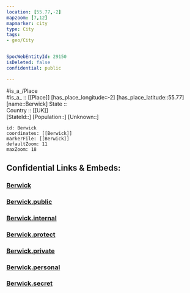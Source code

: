 ```yaml
---
location: [55.77,-2] 
mapzoom: [7,12] 
mapmarker: city 
type: City
tags:
- geo/City


SpocWebEntityId: 29150
isDeleted: false
confidential: public

---
```

#is_a_/Place  
#is_a_ :: [[Place]] 
[has_place_longitude::-2] 
[has_place_latitude::55.77] 
[name::Berwick] 
State ::  
Country :: [[UK]]  
[StateId::] 
[Population::] 
[Unknown::] 


```leaflet
id: Berwick
coordinates: [[Berwick]] 
markerFile: [[Berwick]] 
defaultZoom: 11 
maxZoom: 18
```


## Confidential Links & Embeds: 

### [Berwick](/_Standards/Earth/Continent/Europe/Europe~North/UK/England/Regions~England/North_East_England/Northumberland/cities~Northumberland/Berwick.md) 

### [Berwick.public](/_public/Earth/Continent/Europe/Europe~North/UK/England/Regions~England/North_East_England/Northumberland/cities~Northumberland/Berwick.public.md) 

### [Berwick.internal](/_internal/Earth/Continent/Europe/Europe~North/UK/England/Regions~England/North_East_England/Northumberland/cities~Northumberland/Berwick.internal.md) 

### [Berwick.protect](/_protect/Earth/Continent/Europe/Europe~North/UK/England/Regions~England/North_East_England/Northumberland/cities~Northumberland/Berwick.protect.md) 

### [Berwick.private](/_private/Earth/Continent/Europe/Europe~North/UK/England/Regions~England/North_East_England/Northumberland/cities~Northumberland/Berwick.private.md) 

### [Berwick.personal](/_personal/Earth/Continent/Europe/Europe~North/UK/England/Regions~England/North_East_England/Northumberland/cities~Northumberland/Berwick.personal.md) 

### [Berwick.secret](/_secret/Earth/Continent/Europe/Europe~North/UK/England/Regions~England/North_East_England/Northumberland/cities~Northumberland/Berwick.secret.md)

